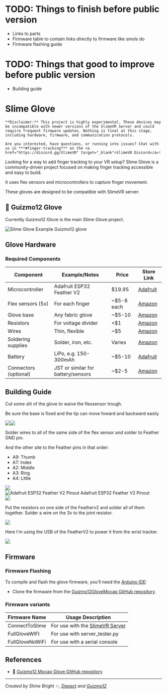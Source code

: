 # TODO: Things to finish before public version

- Links to parts
- Firmware table to contain links directly to firmware like smols do
- Firmware flashing guide

# TODO: Things that good to improve before public version
- Building guide


# Slime Glove

```admonish warning
**Disclaimer:** This project is highly experimental. These devices may be incompatible with newer versions of the SlimeVR Server and could require frequent firmware updates. Nothing is final at this stage, including hardware, firmware, and communication protocols.
```

```admonish info
Are you interested, have questions, or running into issues? Chat with us in ***#finger-tracking*** on the <a href="https://discord.gg/SlimeVR" target="_blank">SlimeVR Discord</a>!
```

Looking for a way to add finger tracking to your VR setup? Slime Glove is a community-driven project focused on making finger tracking accessible and easy to build.

It uses flex sensors and microcontrollers to capture finger movement.

These gloves are designed to be compatible with SlimeVR server.


## 🧤 Guizmo12 Glove
Currently Guizmo12 Glove is the main Slime Glove project.


<div class="embeddedVideo">
    <img src="assets/index/img/Guizmo12-glove.webp" alt="Slime Glove Example" loading="lazy">
  Guizmo12 glove
</div>

## Glove Hardware

### Required Components

| Component             | Example/Notes                      | Price      | Store Link                                                       |
| --------------------- | ---------------------------------- | ---------- | ---------------------------------------------------------------- |
| Microcontroller       | Adafruit ESP32 Feather V2          | $19.95     | [Adafruit](https://www.adafruit.com/product/5400)                |
| Flex sensors (5x)     | For each finger                    | ~$5-8 each | [Amazon](https://www.amazon.com/Flex-Sensor-2-2in/dp/B00B8871NM) |
| Glove base            | Any fabric glove                   | ~$5-10     | [Amazon](https://www.amazon.com/s?k=fabric+glove)                |
| Resistors             | For voltage divider                | <$1        | [Amazon](https://www.amazon.com/s?k=resistor+kit)                |
| Wires                 | Thin, flexible                     | ~$5        | [Amazon](https://www.amazon.com/s?k=hookup+wire)                 |
| Soldering supplies    | Solder, iron, etc.                 | Varies     | [Amazon](https://www.amazon.com/s?k=soldering+kit)               |
| Battery               | LiPo, e.g. 150-300mAh              | ~$5-10     | [Adafruit](https://www.adafruit.com/product/1317)                |
| Connectors (optional) | JST or similar for battery/sensors | ~$2-5      | [Amazon](https://www.amazon.com/s?k=jst+connector)               |


## Building Guide


Cut some slit of the glove to waive the flexsensor trough.

Be sure the base is fixed and the tip can move foward and backward easily

<div style="display: flex">
  <img src="assets/index/img/Glove-Building/Glove-FlexSensor-insertion.jpg" loading="lazy" class="small-size-image">
  <img src="assets/index/img/Glove-Building/Glove-FlexSensor-inserted.jpg" loading="lazy" class="small-size-image">
</div>

Solder wires to all of the same side of the flex sensor and solder to Feather GND pin.

And the other site to the Feather pins in that order:
- A9: Thumb
- A7: Index
- A2: Middle
- A3: Ring
- A4: Little

<img src="assets/index/img/Glove-Building/flex-sensor-soldering-diagram.webp" loading="lazy" class="big-size-image">

<div class="embeddedVideo">
    <img src="assets/index/img/Glove-Building/Adafruit-ESP32-Feather-V2-Pinout.svg" alt="Adafruit ESP32 Feather V2 Pinout" loading="lazy" class="big-size-image">
  Adafruit ESP32 Feather V2 Pinout
</div>

<img src="assets/index/img/Glove-Building/soldered-board.webp" loading="lazy" class="big-size-image">

Put the resistors on one side of the Featherv2 and solder all of them together. Solder a wire on the 3v to the joint resistor.

<img src="assets/index/img/Glove-Building/board-soldering.webp" loading="lazy" class="big-size-image">





Here I'm using the USB of the FeatherV2 to power it from the wrist tracker.

<img src="assets/index/img/Glove-Building/glove-powered-by-waist-tracker.webp" loading="lazy" class="big-size-image">

## Firmware

### Firmware Flashing

To compile and flash the glove firmware, you'll need the [Arduino IDE](https://www.arduino.cc/en/software):
- Clone the firmware from the [Guizmo12GloveMocap GitHub repository](https://github.com/Guizmo12/Guizmo12glovesmocap).

### Firmware variants
| Firmware Name   | Usage Description                                                            |
| --------------- | ---------------------------------------------------------------------------- |
| ConnectToSlime  | For use with the [SlimeVR Server](https://github.com/SlimeVR/SlimeVR-Server) |
| FullGloveWIFI   | For use with server_tester.py                                                |
| FullGloveNoWiFi | For use with a serial console                                                |


## References

- 🔗 [Guizmo12 Mocap Glove GitHub repository](https://github.com/Guizmo12/gizmoglovesmocap/tree/main)

<hr/>

*Created by Shine Bright ✨, [Depact](https://github.com/Depact) and [Guizmo12](https://github.com/Guizmo12)*